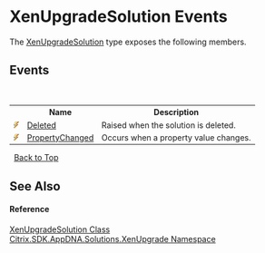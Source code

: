 # XenUpgradeSolution Events
 

The <a href="b84f9f35-472d-8b0d-4ebd-53d567ec7042">XenUpgradeSolution</a> type exposes the following members.


## Events
&nbsp;<table><tr><th></th><th>Name</th><th>Description</th></tr><tr><td>![Public event](media/pubevent.gif "Public event")</td><td><a href="66e4ebc6-01f8-5203-f4ff-8ff26ca5adf0">Deleted</a></td><td>
Raised when the solution is deleted.</td></tr><tr><td>![Public event](media/pubevent.gif "Public event")</td><td><a href="39404bd7-4c77-4433-a010-07f73bb13744">PropertyChanged</a></td><td>
Occurs when a property value changes.</td></tr></table>&nbsp;
<a href="#xenupgradesolution-events">Back to Top</a>

## See Also


#### Reference
<a href="b84f9f35-472d-8b0d-4ebd-53d567ec7042">XenUpgradeSolution Class</a><br /><a href="2805b95f-a335-5d98-deaf-c0312b394eda">Citrix.SDK.AppDNA.Solutions.XenUpgrade Namespace</a><br />